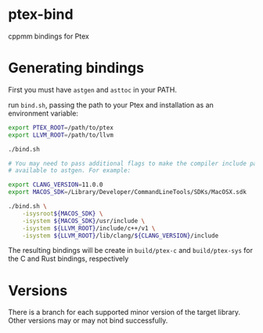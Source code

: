 # ptex-bind
cppmm bindings for Ptex

# Generating bindings
First you must have `astgen` and `asttoc` in your PATH. 

run `bind.sh`, passing the path to your Ptex and installation as an environment variable:
```bash
export PTEX_ROOT=/path/to/ptex
export LLVM_ROOT=/path/to/llvm

./bind.sh

# You may need to pass additional flags to make the compiler include paths
# available to astgen. For example:

export CLANG_VERSION=11.0.0
export MACOS_SDK=/Library/Developer/CommandLineTools/SDKs/MacOSX.sdk

./bind.sh \
    -isysroot${MACOS_SDK} \
    -isystem ${MACOS_SDK}/usr/include \
    -isystem ${LLVM_ROOT}/include/c++/v1 \
    -isystem ${LLVM_ROOT}/lib/clang/${CLANG_VERSION}/include
```

The resulting bindings will be create in `build/ptex-c` and `build/ptex-sys` for the C and Rust bindings, respectively

# Versions
There is a branch for each supported minor version of the target library. Other versions may or may not bind successfully.
